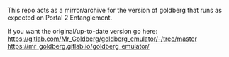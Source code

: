 This repo acts as a mirror/archive for the version of goldberg that runs as expected on Portal 2 Entanglement.

If you want the original/up-to-date version go here: 
https://gitlab.com/Mr_Goldberg/goldberg_emulator/-/tree/master
https://mr_goldberg.gitlab.io/goldberg_emulator/
